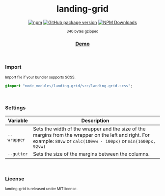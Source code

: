 <div align="center">

<br>

<h1>landing-grid</h1>

[![npm](https://img.shields.io/npm/v/landing-grid.svg?colorB=brightgreen)](https://www.npmjs.com/package/landing-grid)
[![GitHub package version](https://img.shields.io/github/package-json/v/ux-ui-pro/landing-grid.svg)](https://github.com/ux-ui-pro/landing-grid)
[![NPM Downloads](https://img.shields.io/npm/dm/landing-grid.svg?style=flat)](https://www.npmjs.org/package/landing-grid)

<sup>340 bytes gzipped</sup>
<h3><a href="https://ux-ui-pro.github.io/landing-grid/dist/">Demo</a></h3>

</div>
<br>

### Import
<sup>Import file if your bundler supports SCSS.</sup>
```SCSS
@import "node_modules/landing-grid/src/landing-grid.scss";
```
<br>

### Settings

| Variable           | Description                                                                                                                                                          |
| ------------------ | -------------------------------------------------------------------------------------------------------------------------------------------------------------------- |
| `--wrapper`        | Sets the width of the wrapper and the size of the margins from the wrapper on the left and right. For example: `80vw` or `calc(100vw - 100px)` or `min(1600px, 92vw)`|                                                                                                                             |
| `--gutter`         | Sets the size of the margins between the columns.                                                                                                                    |

<br>

### License
<sup>landing-grid is released under MIT license.</sup>